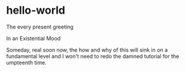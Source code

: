 # hello-world
The every present greeting

In an Existential Mood

Someday, real soon now, the how and why of this will sink in on a fundamental level and I won't need to redo the damned tutorial for the umpteenth time.
